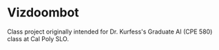 # Vizdoombot
Class project originally intended for Dr. Kurfess's Graduate AI (CPE 580) class at Cal Poly SLO.
